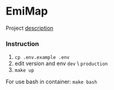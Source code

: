 # EmiMap

Project [description](https://docs.google.com/document/d/1VwhNXq9hH_aprRuLbnpRrCdgScIv70L1_H8k4s8aVrk/edit#heading=h.unu6xtnuy0ug) 

### Instruction

1) ```cp .env.example .env```
2) edit version and env ```dev``` \ ```production```
3) ``` make up ```

For use bash in container: 
``` make bash ```